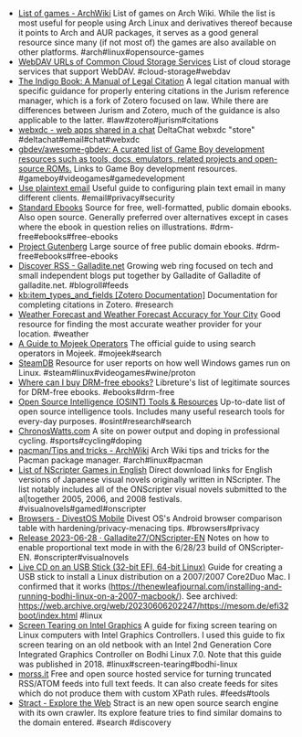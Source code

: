 - [List of games - ArchWiki](https://wiki.archlinux.org/title/List_of_games) List of games on Arch Wiki. While the list is most useful for people using Arch Linux and derivatives thereof because it points to Arch and AUR packages, it serves as a good general resource since many (if not most of) the games are also available on other platforms. #arch#linux#opensource-games
- [WebDAV URLs of Common Cloud Storage Services](https://community.cryptomator.org/t/webdav-urls-of-common-cloud-storage-services/75) List of cloud storage services that support WebDAV. #cloud-storage#webdav
- [The Indigo Book: A Manual of Legal Citation](https://juris-m.github.io/indigobook/) A legal citation manual with specific guidance for properly entering citations in the Jurism reference manager, which is a fork of Zotero focused on law. While there are differences between Jurism and Zotero, much of the guidance is also applicable to the latter. #law#zotero#jurism#citations
- [webxdc - web apps shared in a chat](https://webxdc.org/) DeltaChat webxdc "store" #deltachat#email#chat#webxdc
- [gbdev/awesome-gbdev: A curated list of Game Boy development resources such as tools, docs, emulators, related projects and open-source ROMs.](https://github.com/gbdev/awesome-gbdev) Links to Game Boy development resources. #gameboy#videogames#gamedevelopment
- [Use plaintext email](https://useplaintext.email/) Useful guide to configuring plain text email in many different clients. #email#privacy#security
- [Standard Ebooks](https://standardebooks.org/) Source for free, well-formatted, public domain ebooks. Also open source. Generally preferred over alternatives except in cases where the ebook in question relies on illustrations. #drm-free#ebooks#free-ebooks
- [Project Gutenberg](https://www.gutenberg.org/) Large source of free public domain ebooks. #drm-free#ebooks#free-ebooks
- [Discover RSS - Galladite.net](https://galladite.net/~galladite/discoverrss/) Growing web ring focused on tech and small independent blogs put together by Galladite of Galladite of galladite.net. #blogroll#feeds
- [kb:item_types_and_fields [Zotero Documentation]](https://www.zotero.org/support/kb/item_types_and_fields) Documentation for completing citations in Zotero. #research
- [Weather Forecast and Weather Forecast Accuracy for Your City](https://forecastadvisor.com/) Good resource for finding the most accurate weather provider for your location. #weather
- [A Guide to Mojeek Operators](https://blog.mojeek.com/2023/08/mojeek-operators-a-guide.html) The official guide to using search operators in Mojeek. #mojeek#search
- [SteamDB](https://steamdb.info/) Resource for user reports on how well Windows games run on Linux. #steam#linux#videogames#wine/proton
- [Where can I buy DRM-free ebooks?](https://libreture.com/bookshops/) Libreture's list of legitimate sources for DRM-free ebooks. #ebooks#drm-free
- [Open Source Intelligence (OSINT) Tools & Resources](https://osint.link/) Up-to-date list of open source intelligence tools. Includes many useful research tools for every-day purposes. #osint#research#search
- [ChronosWatts.com](https://www.chronoswatts.com/en) A site on power output and doping in professional cycling. #sports#cycling#doping
- [pacman/Tips and tricks - ArchWiki](https://wiki.archlinux.org/title/pacman/Tips_and_tricks) Arch Wiki tips and tricks for the Pacman package manager. #arch#linux#pacman
- [List of NScripter Games in English](https://kaisernet.org/onscripter/games.htm) Direct download links for English versions of Japanese visual novels originally written in NScripter. The list notably includes all of the ONScripter visual novels submitted to the al|together 2005, 2006, and 2008 festivals. #visualnovels#gamedl#onscripter
- [Browsers - DivestOS Mobile](https://divestos.org/pages/browsers) Divest OS's Android browser comparison table with hardening/privacy-menacing tips. #browsers#privacy
- [Release 2023-06-28 · Galladite27/ONScripter-EN](https://github.com/Galladite27/ONScripter-EN/releases/tag/2023-06-28) Notes on how to enable proportional text mode in with the 6/28/23 build of ONScripter-EN. #onscripter#visualnovels
- [Live CD on an USB Stick (32-bit EFI, 64-bit Linux)](https://mesom.de/efi32boot/index.html) Guide for creating a USB stick to install a Linux distribution on a 2007/2007 Core2Duo Mac. I confirmed that it works (https://thenewleafjournal.com/installing-and-running-bodhi-linux-on-a-2007-macbook/). See archived: https://web.archive.org/web/20230606202247/https://mesom.de/efi32boot/index.html #linux
- [Screen Tearing on Intel Graphics](https://web.archive.org/web/20230116115631/https://learnubuntumate.weebly.com/screen-tearing-on-intel-graphics.html#) A guide for fixing screen tearing on Linux computers with Intel Graphics Controllers. I used this guide to fix screen tearing on an old netbook with an Intel 2nd Generation Core Integrated Graphics Controller on Bodhi Linux 7.0. Note that this guide was published in 2018. #linux#screen-tearing#bodhi-linux
- [morss.it](https://morss.it/) Free and open source hosted service for turning truncated RSS/ATOM feeds into full text feeds. It can also create feeds for sites which do not produce them with custom XPath rules. #feeds#tools
- [Stract - Explore the Web](https://trystract.com/explore) Stract is an new open source search engine with its own crawler. Its explore feature tries to find similar domains to the domain entered. #search #discovery

